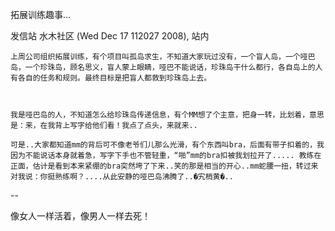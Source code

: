 拓展训练趣事...

发信站 水木社区 (Wed Dec 17 112027 2008), 站内



    上周公司组织拓展训练，有个项目叫孤岛求生，不知道大家玩过没有，一个盲人岛，一个哑巴岛，一个珍珠岛，顾名思义，盲人蒙上眼睛，哑巴不能说话，珍珠岛干什么都行，各自岛上的人有各自的任务和规则。最终目标是把盲人都救到珍珠岛上去。 



    我是哑巴岛的人，不知道怎么给珍珠岛传递信息，有个MM想了个主意，把身一转，比划着，意思是：来，在我背上写字给他们看！我点了点头，来就来.. 

    可是..大家都知道mm的背后可不像老爷们儿那么光滑，有个东西叫bra，后面有带子扣着的，我因为不能说话本身就着急，写字下手也不管轻重，“啪”mm的bra扣被我划拉开了..... 教练在正面，估计是看到本来紧绷的bra突然垮了下来..笑的那是相当的开心..mm蛇腰一扭，转过来对我说：你挺熟练啊？....从此安静的哑巴岛沸腾了..�宄梢黄�..







--

像女人一样活着，像男人一样去死！
